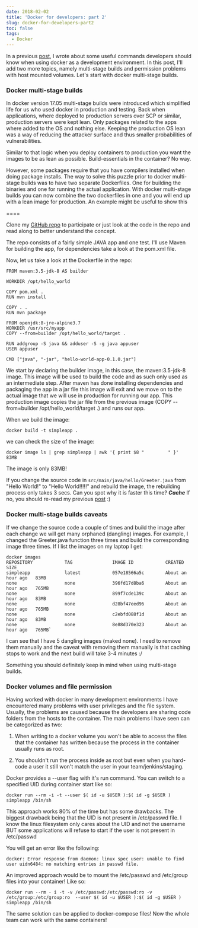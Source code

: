 ```yaml
---
date: 2018-02-02
title: 'Docker for developers: part 2'
slug: docker-for-developers-part2
toc: false
tags:
  - Docker
---
```


In a previous [post](https://donchev.is/post/docker-for-developers), I wrote about some useful commands developers should know when using docker as a development environment. In this post, I'll add two more topics, namely multi-stage builds and permission problems with host mounted volumes. Let's start with docker multi-stage builds.

### Docker multi-stage builds

In docker version 17.05 multi-stage builds were introduced which simplified life for us who used docker in production and testing. Back when applications, where deployed to production servers over SCP or similar, production servers were kept lean. Only packages related to the apps where added to the OS and nothing else. Keeping the production OS lean was a way of reducing the attacker surface and thus smaller probabilities of vulnerabilities.

Similar to that logic when you deploy containers to production you want the images to be as lean as possible. Build-essentials in the container? No way.

However, some packages require that you have compilers installed when doing package installs. The way to solve this puzzle prior to docker multi-stage builds was to have two separate Dockerfiles. One for building the binaries and one for running the actual application. With docker multi-stage builds you can now combine the two dockerfiles in one and you will end up with a lean image for production. An example might be useful to show this

====

Clone my [GitHub repo](https://github.com/donchev7/docker-multistage) to participate or just look at the code in the repo and read along to better understand the concept.

The repo consists of a fairly simple JAVA app and one test. I'll use Maven for building the app, for dependencies take a look at the pom.xml file.

Now, let us take a look at the Dockerfile in the repo:

```
FROM maven:3.5-jdk-8 AS builder

WORKDIR /opt/hello_world

COPY pom.xml .
RUN mvn install

COPY . .
RUN mvn package

FROM openjdk:8-jre-alpine3.7
WORKDIR /usr/src/myapp
COPY --from=builder /opt/hello_world/target .

RUN addgroup -S java && adduser -S -g java appuser
USER appuser

CMD ["java", "-jar", "hello-world-app-0.1.0.jar"]
```

We start by declaring the builder image, in this case, the maven:3.5-jdk-8 image. This image will be used to build the code and as such only used as an intermediate step. After maven has done installing dependencies and packaging the app in a jar file this image will exit and we move on to the actual image that we will use in production for running our app. This production image copies the jar file from the previous image (COPY --from=builder /opt/hello_world/target .) and runs our app.

When we build the image:

```
docker build -t simpleapp .
```

we can check the size of the image:

```
docker image ls | grep simpleapp | awk '{ print $8 "         " }'
83MB
```

The image is only 83MB!

If you change the source code in `src/main/java/hello/Greeter.java` from "Hello World!" to "Hello World!!!!!" and rebuild the image, the rebuilding process only takes 3 secs. Can you spot why it is faster this time? ***Cache*** If no, you should re-read my previous [post](https://donchev.is/post/docker-for-developers) :)


### Docker multi-stage builds caveats

If we change the source code a couple of times and build the image after each change we will get many orphaned (dangling) images. For example, I changed the Greeter.java function three times and build the corresponding image three times. If I list the images on my laptop I get:

```
docker images
REPOSITORY            TAG               IMAGE ID            CREATED             SIZE
simpleapp             latest            057e18566a5c        About an hour ago   83MB
none                  none              396fd17d8ba6        About an hour ago   765MB
none                  none              899f7cde139c        About an hour ago   83MB
none                  none              d28bf47eed96        About an hour ago   765MB
none                  none              c2ebfd088f1d        About an hour ago   83MB
none                  none              8e88d370e323        About an hour ago   765MB`
```

I can see that I have 5 dangling images (maked none). I need to remove them manually and the caveat with removing them manually is that caching stops to work and the next build will take 3-4 minutes :/

Something you should definitely keep in mind when using multi-stage builds.


### Docker volumes and file permission

Having worked with docker in many development environments I have encountered many problems with user privileges and the file system. Usually, the problems are caused because the developers are sharing code folders from the hosts to the container. The main problems I have seen can be categorized as two:


1. When writing to a docker volume you won't be able to access the files that the container has written because the process in the container usually runs as root.

2. You shouldn't run the process inside as root but even when you hard-code a user it still won't match the user in your team/jenkins/staging.


Docker provides a --user flag with it's run command. You can switch to a specified UID during container start like so:

```
docker run --rm -i -t --user $( id -u $USER ):$( id -g $USER ) simpleapp /bin/sh
```

This approach works 80% of the time but has some drawbacks. The biggest drawback being that the UID is not present in /etc/passwd file. I know the linux filesystem only cares about the UID and not the username BUT some applications will refuse to start if the user is not present in /etc/passwd

You will get an error like the following:

```
docker: Error response from daemon: linux spec user: unable to find user uidn6484: no matching entries in passwd file.
```

An improved approach would be to mount the /etc/passwd and /etc/group files into your container! Like so:

```
docker run --rm - i -t -v /etc/passwd:/etc/passwd:ro -v /etc/group:/etc/group:ro  --user $( id -u $USER ):$( id -g $USER ) simpleapp /bin/sh
```

The same solution can be applied to docker-compose files! Now the whole team can work with the same containers!

